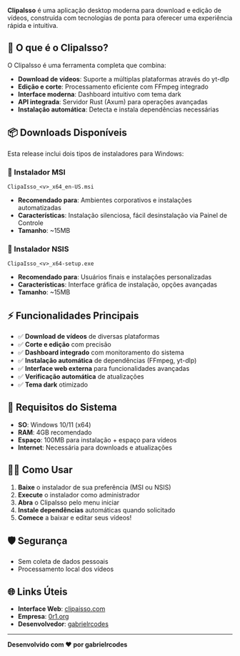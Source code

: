 **ClipaIsso** é uma aplicação desktop moderna para download e edição de vídeos, construída com tecnologias de ponta para oferecer uma experiência rápida e intuitiva.

## 🎯 O que é o ClipaIsso?

O ClipaIsso é uma ferramenta completa que combina:

- **Download de vídeos**: Suporte a múltiplas plataformas através do yt-dlp
- **Edição e corte**: Processamento eficiente com FFmpeg integrado
- **Interface moderna**: Dashboard intuitivo com tema dark
- **API integrada**: Servidor Rust (Axum) para operações avançadas
- **Instalação automática**: Detecta e instala dependências necessárias

## 📦 Downloads Disponíveis

Esta release inclui dois tipos de instaladores para Windows:

### 🔧 Instalador MSI
```
ClipaIsso_<v>_x64_en-US.msi
```
- **Recomendado para**: Ambientes corporativos e instalações automatizadas
- **Características**: Instalação silenciosa, fácil desinstalação via Painel de Controle
- **Tamanho**: ~15MB

### 🎯 Instalador NSIS  
```
ClipaIsso_<v>_x64-setup.exe
```
- **Recomendado para**: Usuários finais e instalações personalizadas
- **Características**: Interface gráfica de instalação, opções avançadas
- **Tamanho**: ~15MB

## ⚡ Funcionalidades Principais

- ✅ **Download de vídeos** de diversas plataformas
- ✅ **Corte e edição** com precisão
- ✅ **Dashboard integrado** com monitoramento do sistema
- ✅ **Instalação automática** de dependências (FFmpeg, yt-dlp)
- ✅ **Interface web externa** para funcionalidades avançadas
- ✅ **Verificação automática** de atualizações
- ✅ **Tema dark** otimizado

## 🔧 Requisitos do Sistema

- **SO**: Windows 10/11 (x64)
- **RAM**: 4GB recomendado
- **Espaço**: 100MB para instalação + espaço para vídeos
- **Internet**: Necessária para downloads e atualizações

## 🏃‍♂️ Como Usar

1. **Baixe** o instalador de sua preferência (MSI ou NSIS)
2. **Execute** o instalador como administrador
3. **Abra** o ClipaIsso pelo menu iniciar
4. **Instale dependências** automáticas quando solicitado
5. **Comece** a baixar e editar seus vídeos!

## 🛡️ Segurança

- Sem coleta de dados pessoais
- Processamento local dos vídeos

## 🌐 Links Úteis

- **Interface Web**: [clipaisso.com](https://clipaisso.com)
- **Empresa**: [0r1.org](https://0r1.org)
- **Desenvolvedor**: [gabrielrcodes](https://gabrielrcodes.0r1.org)

---

**Desenvolvido com ❤️ por gabrielrcodes** 
